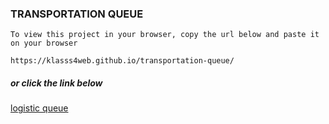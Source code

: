 ### TRANSPORTATION QUEUE
` To view this project in your browser, copy the url below and paste it on your browser `

` https://klasss4web.github.io/transportation-queue/ `
##### or click the link below

<a href="https://klasss4web.github.io/transportation-queue/">logistic queue</a>